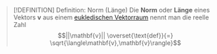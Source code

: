 > [!DEFINITION] Definition: Norm (Länge)
> Die **Norm** oder **Länge** eines Vektors $\mathbf{v}$ aus einem [eukledischen Vektorraum](Abstraktes%20inneres%20Produkt.md) nennt man die reelle Zahl
> $$||\mathbf{v}|| \overset{\text{def}}{=} \sqrt{\langle\mathbf{v},\mathbf{v}\rangle}$$